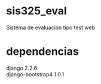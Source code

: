 # sis325_eval
Sistema de evaluación tipo test web
# dependencias
django 2.2.6  
django-bootstrap4  1.0.1  